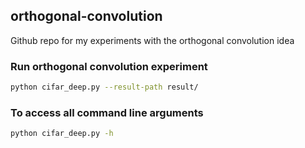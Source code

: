## orthogonal-convolution
Github repo for my experiments with the orthogonal convolution idea

### Run orthogonal convolution experiment
```bash
python cifar_deep.py --result-path result/
```
### To access all command line arguments
```bash
python cifar_deep.py -h
```
